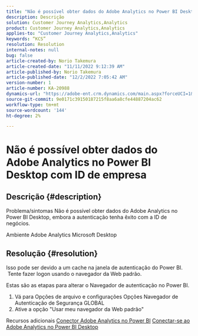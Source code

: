 ```yaml
---
title: "Não é possível obter dados do Adobe Analytics no Power BI Desktop com ID de empresa"
description: Descrição
solution: Customer Journey Analytics,Analytics
product: Customer Journey Analytics,Analytics
applies-to: "Customer Journey Analytics,Analytics"
keywords: “KCS”
resolution: Resolution
internal-notes: null
bug: false
article-created-by: Norio Takemura
article-created-date: "11/11/2022 9:12:39 AM"
article-published-by: Norio Takemura
article-published-date: "12/2/2022 7:05:42 AM"
version-number: 1
article-number: KA-20988
dynamics-url: "https://adobe-ent.crm.dynamics.com/main.aspx?forceUCI=1&pagetype=entityrecord&etn=knowledgearticle&id=53b0f3fb-a061-ed11-9561-6045bd0065f9"
source-git-commit: 9e0171c39150187215f8aa6a8cfe44887204ac62
workflow-type: tm+mt
source-wordcount: '144'
ht-degree: 2%

---
```


# Não é possível obter dados do Adobe Analytics no Power BI Desktop com ID de empresa

## Descrição {#description}


Problema/sintomas Não é possível obter dados do Adobe Analytics no Power BI Desktop, embora a autenticação tenha êxito com a ID de negócios.

Ambiente Adobe Analytics Microsoft Desktop


## Resolução {#resolution}


Isso pode ser devido a um cache na janela de autenticação do Power BI.  Tente fazer logon usando o navegador da Web padrão.

Estas são as etapas para alterar o Navegador de autenticação no Power BI.
1. Vá para Opções de arquivo e configurações Opções Navegador de Autenticação de Segurança GLOBAL
2. Ative a opção &quot;Usar meu navegador da Web padrão&quot;

Recursos adicionais
[Conector Adobe Analytics no Power BI](https://experienceleague.adobe.com/docs/analytics-learn/tutorials/integrations/power-bi/adobe-analytics-connector-in-power-bi.html?lang=en)
[Conectar-se ao Adobe Analytics no Power BI Desktop](https://learn.microsoft.com/en-us/power-bi/connect-data/desktop-connect-adobe-analytics)
